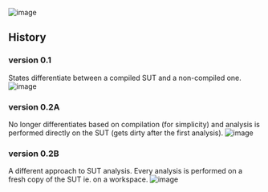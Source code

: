 ![image](uploads/60001678bd5a912d26204c311a96fe2c/image.png)


## History
### version 0.1
States differentiate between a compiled SUT and a non-compiled one.
![image](uploads/e26f0167fbc9d78b0dbb22d064e8d38e/image.png)
### version 0.2A
No longer differentiates based on compilation (for simplicity) and analysis is performed directly on the SUT (gets dirty after the first analysis).
![image](uploads/4354ad8c30dadb12a495394e3f9d3ef6/image.png)
### version 0.2B
A different approach to SUT analysis. Every analysis is performed on a fresh copy of the SUT ie. on a workspace.
![image](uploads/87a0e3c68c0ee8343a417df644345bb3/image.png)